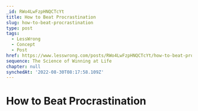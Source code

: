 ```yaml
---
_id: RWo4LwFzpHNQCTcYt
title: How to Beat Procrastination
slug: how-to-beat-procrastination
type: post
tags:
  - LessWrong
  - Concept
  - Post
href: https://www.lesswrong.com/posts/RWo4LwFzpHNQCTcYt/how-to-beat-procrastination
sequence: The Science of Winning at Life
chapter: null
synchedAt: '2022-08-30T08:17:58.109Z'
---
```

# How to Beat Procrastination

